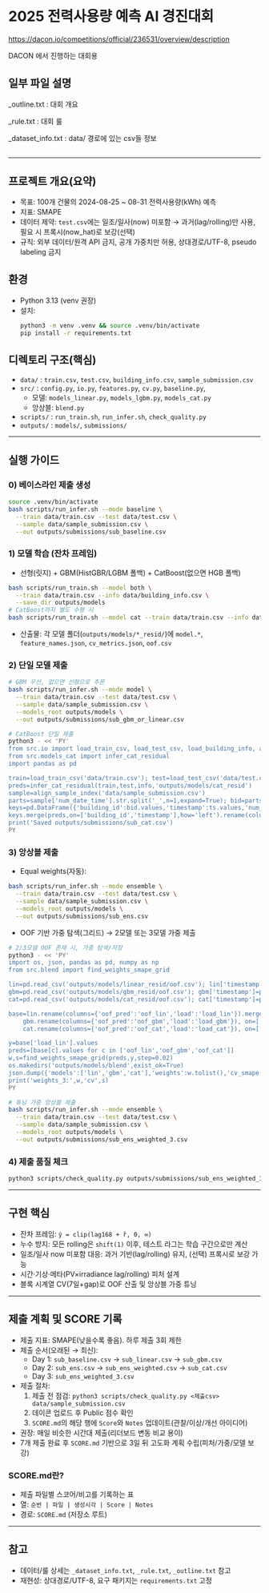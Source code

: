 # 2025 전력사용량 예측 AI 경진대회


https://dacon.io/competitions/official/236531/overview/description


DACON 에서 진행하는 대회용 


## 일부 파일 설명

_outline.txt : 대회 개요

_rule.txt : 대회 룰

_dataset_info.txt : data/ 경로에 있는 csv들 정보

##

---

## 프로젝트 개요(요약)
- 목표: 100개 건물의 2024-08-25 ~ 08-31 전력사용량(kWh) 예측
- 지표: SMAPE
- 데이터 제약: `test.csv`에는 일조/일사(now) 미포함 → 과거(lag/rolling)만 사용, 필요 시 프록시(now_hat)로 보강(선택)
- 규칙: 외부 데이터/원격 API 금지, 공개 가중치만 허용, 상대경로/UTF-8, pseudo labeling 금지

## 환경
- Python 3.13 (venv 권장)
- 설치: 
  ```bash
  python3 -m venv .venv && source .venv/bin/activate
  pip install -r requirements.txt
  ```

## 디렉토리 구조(핵심)
- `data/` : `train.csv`, `test.csv`, `building_info.csv`, `sample_submission.csv`
- `src/` : `config.py`, `io.py`, `features.py`, `cv.py`, `baseline.py`,
  - 모델: `models_linear.py`, `models_lgbm.py`, `models_cat.py`
  - 앙상블: `blend.py`
- `scripts/` : `run_train.sh`, `run_infer.sh`, `check_quality.py`
- `outputs/` : `models/`, `submissions/`

---

## 실행 가이드

### 0) 베이스라인 제출 생성
```bash
source .venv/bin/activate
bash scripts/run_infer.sh --mode baseline \
  --train data/train.csv --test data/test.csv \
  --sample data/sample_submission.csv \
  --out outputs/submissions/sub_baseline.csv
```

### 1) 모델 학습 (잔차 프레임)
- 선형(릿지) + GBM(HistGBR/LGBM 폴백) + CatBoost(없으면 HGB 폴백)
```bash
bash scripts/run_train.sh --model both \
  --train data/train.csv --info data/building_info.csv \
  --save_dir outputs/models
# CatBoost까지 별도 수행 시
bash scripts/run_train.sh --model cat --train data/train.csv --info data/building_info.csv --save_dir outputs/models
```
- 산출물: 각 모델 폴더(`outputs/models/*_resid/`)에 `model.*`, `feature_names.json`, `cv_metrics.json`, `oof.csv`

### 2) 단일 모델 제출
```bash
# GBM 우선, 없으면 선형으로 추론
bash scripts/run_infer.sh --mode model \
  --train data/train.csv --test data/test.csv \
  --sample data/sample_submission.csv \
  --models_root outputs/models \
  --out outputs/submissions/sub_gbm_or_linear.csv

# CatBoost 단일 제출
python3 - << 'PY'
from src.io import load_train_csv, load_test_csv, load_building_info, align_sample_index
from src.models_cat import infer_cat_residual
import pandas as pd

train=load_train_csv('data/train.csv'); test=load_test_csv('data/test.csv'); info=load_building_info('data/building_info.csv')
preds=infer_cat_residual(train,test,info,'outputs/models/cat_resid')
sample=align_sample_index('data/sample_submission.csv')
parts=sample['num_date_time'].str.split('_',n=1,expand=True); bid=parts[0].astype(int); ts=pd.to_datetime(parts[1],format='%Y%m%d %H')
keys=pd.DataFrame({'building_id':bid.values,'timestamp':ts.values,'num_date_time':sample['num_date_time'].values})
keys.merge(preds,on=['building_id','timestamp'],how='left').rename(columns={'pred':'answer'})[['num_date_time','answer']].to_csv('outputs/submissions/sub_cat.csv',index=False)
print('Saved outputs/submissions/sub_cat.csv')
PY
```

### 3) 앙상블 제출
- Equal weights(자동):
```bash
bash scripts/run_infer.sh --mode ensemble \
  --train data/train.csv --test data/test.csv \
  --sample data/sample_submission.csv \
  --models_root outputs/models \
  --out outputs/submissions/sub_ens.csv
```
- OOF 기반 가중 탐색(그리드) → 2모델 또는 3모델 가중 제출
```bash
# 2/3모델 OOF 존재 시, 가중 탐색/저장
python3 - << 'PY'
import os, json, pandas as pd, numpy as np
from src.blend import find_weights_smape_grid

lin=pd.read_csv('outputs/models/linear_resid/oof.csv'); lin['timestamp']=pd.to_datetime(lin['timestamp'])
gbm=pd.read_csv('outputs/models/gbm_resid/oof.csv'); gbm['timestamp']=pd.to_datetime(gbm['timestamp'])
cat=pd.read_csv('outputs/models/cat_resid/oof.csv'); cat['timestamp']=pd.to_datetime(cat['timestamp'])

base=lin.rename(columns={'oof_pred':'oof_lin','load':'load_lin'}).merge(
    gbm.rename(columns={'oof_pred':'oof_gbm','load':'load_gbm'}), on=['building_id','timestamp'], how='inner').merge(
    cat.rename(columns={'oof_pred':'oof_cat','load':'load_cat'}), on=['building_id','timestamp'], how='inner')

y=base['load_lin'].values
preds=[base[c].values for c in ['oof_lin','oof_gbm','oof_cat']]
w,s=find_weights_smape_grid(preds,y,step=0.02)
os.makedirs('outputs/models/blend',exist_ok=True)
json.dump({'models':['lin','gbm','cat'],'weights':w.tolist(),'cv_smape':s}, open('outputs/models/blend/weights_3.json','w'))
print('weights_3:',w,'cv',s)
PY

# 튜닝 가중 앙상블 제출
bash scripts/run_infer.sh --mode ensemble \
  --train data/train.csv --test data/test.csv \
  --sample data/sample_submission.csv \
  --models_root outputs/models \
  --out outputs/submissions/sub_ens_weighted_3.csv
```

### 4) 제출 품질 체크
```bash
python3 scripts/check_quality.py outputs/submissions/sub_ens_weighted_3.csv data/sample_submission.csv
```

---

## 구현 핵심
- 잔차 프레임: `ŷ = clip(lag168 + r̂, 0, ∞)`
- 누수 방지: 모든 rolling은 `shift(1)` 이후, 테스트 라그는 학습 구간으로만 계산
- 일조/일사 now 미포함 대응: 과거 기반(lag/rolling) 유지, (선택) 프록시로 보강 가능
- 시간·기상·메타(PV×irradiance lag/rolling) 피처 설계
- 블록 시계열 CV(7일+gap)로 OOF 산출 및 앙상블 가중 튜닝

---

## 제출 계획 및 SCORE 기록
- 제출 지표: SMAPE(낮을수록 좋음). 하루 제출 3회 제한
- 제출 순서(오래된 → 최신):
  - Day 1: `sub_baseline.csv` → `sub_linear.csv` → `sub_gbm.csv`
  - Day 2: `sub_ens.csv` → `sub_ens_weighted.csv` → `sub_cat.csv`
  - Day 3: `sub_ens_weighted_3.csv`
- 제출 절차:
  1) 제출 전 점검: `python3 scripts/check_quality.py <제출csv> data/sample_submission.csv`
  2) 데이콘 업로드 후 Public 점수 확인
  3) `SCORE.md`의 해당 행에 `Score`와 `Notes` 업데이트(관찰/이상/개선 아이디어)
- 권장: 매일 비슷한 시간대 제출(리더보드 변동 비교 용이)
- 7개 제출 완료 후 `SCORE.md` 기반으로 3일 뒤 고도화 계획 수립(피처/가중/모델 보강)

### SCORE.md란?
- 제출 파일별 스코어/비고를 기록하는 표
- 열: `순번 | 파일 | 생성시각 | Score | Notes`
- 경로: `SCORE.md` (저장소 루트)

---

## 참고
- 데이터/룰 상세는 `_dataset_info.txt`, `_rule.txt`, `_outline.txt` 참고
- 재현성: 상대경로/UTF-8, 요구 패키지는 `requirements.txt` 고정
